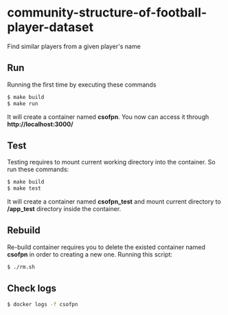 # community-structure-of-football-player-dataset

Find similar players from a given player's name

## Run

Running the first time by executing these commands

```bash
$ make build
$ make run
```

It will create a container named **csofpn**. You now can access it through **http://localhost:3000/**

## Test

Testing requires to mount current working directory into the container. So run these commands:

```bash
$ make build
$ make test
```

It will create a container named **csofpn_test** and mount current directory to **/app_test** directory inside the container.

## Rebuild

Re-build container requires you to delete the existed container named **csofpn** in order to creating a new one. Running this script:

```bash
$ ./rm.sh
```

## Check logs

```bash
$ docker logs -f csofpn
```
